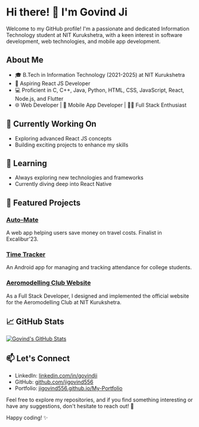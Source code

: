 # Hi there! 👋 I'm Govind Ji

Welcome to my GitHub profile! I'm a passionate and dedicated Information Technology student at NIT Kurukshetra, with a keen interest in software development, web technologies, and mobile app development.

## About Me

- 🎓 B.Tech in Information Technology (2021-2025) at NIT Kurukshetra
- 🚀 Aspiring React JS Developer
- 💻 Proficient in C, C++, Java, Python, HTML, CSS, JavaScript, React, Node.js, and Flutter
- 🌐 Web Developer | 📱 Mobile App Developer | 🧑‍💻 Full Stack Enthusiast

## 🔭 Currently Working On

- Exploring advanced React JS concepts
- Building exciting projects to enhance my skills

## 🌱 Learning

- Always exploring new technologies and frameworks
- Currently diving deep into React Native

## 🚀 Featured Projects

### [Auto-Mate](https://github.com/jigovind556/Auto-Mate)
A web app helping users save money on travel costs. Finalist in Excalibur'23.

### [Time Tracker](https://github.com/jigovind556/Time_Tracker)
An Android app for managing and tracking attendance for college students.

### [Aeromodelling Club Website](http://167.71.237.91:5173/)
As a Full Stack Developer, I designed and implemented the official website for the Aeromodelling Club at NIT Kurukshetra.

## 📈 GitHub Stats

[![Govind's GitHub Stats](https://github-readme-stats.vercel.app/api?username=jigovind556&show_icons=true&count_private=true&hide=issues&theme=dark)](https://github.com/jigovind556)

## 📫 Let's Connect

- LinkedIn: [linkedin.com/in/govindji](http://www.linkedin.com/in/govindji)
- GitHub: [github.com/jigovind556](https://github.com/jigovind556)
- Portfolio: [jigovind556.github.io/My-Portfolio](https://jigovind556.github.io/My-Portfolio)

Feel free to explore my repositories, and if you find something interesting or have any suggestions, don't hesitate to reach out! 🚀

Happy coding! ✨

<!--
**jigovind556/jigovind556** is a ✨ _special_ ✨ repository because its `README.md` (this file) appears on your GitHub profile.

Here are some ideas to get you started:

- 🔭 I’m currently working on ...
- 🌱 I’m currently learning ...
- 👯 I’m looking to collaborate on ...
- 🤔 I’m looking for help with ...
- 💬 Ask me about ...
- 📫 How to reach me: ...
- 😄 Pronouns: ...
- ⚡ Fun fact: ...
-->
